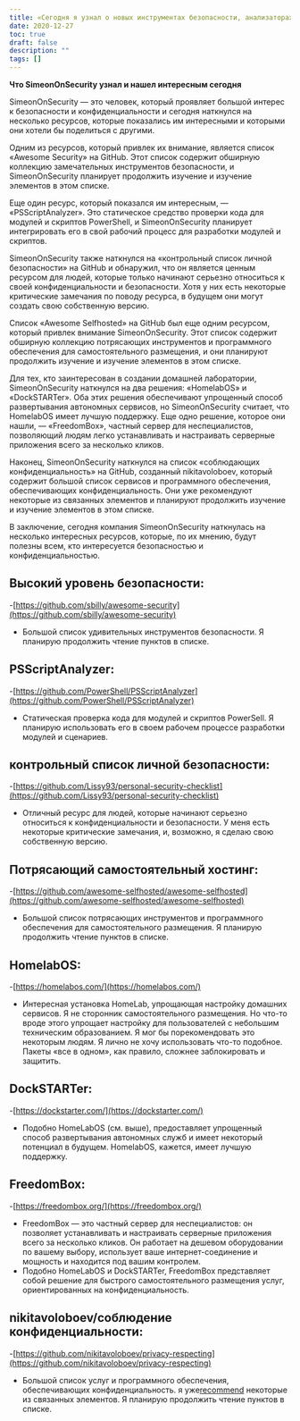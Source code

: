 ```yaml
---
title: «Сегодня я узнал о новых инструментах безопасности, анализаторах статического кода и вариантах самостоятельных служб»
date: 2020-12-27
toc: true
draft: false
description: ""
tags: []
---
```


**Что SimeonOnSecurity узнал и нашел интересным сегодня**

SimeonOnSecurity — это человек, который проявляет большой интерес к безопасности и конфиденциальности и сегодня наткнулся на несколько ресурсов, которые показались им интересными и которыми они хотели бы поделиться с другими.

Одним из ресурсов, который привлек их внимание, является список «Awesome Security» на GitHub. Этот список содержит обширную коллекцию замечательных инструментов безопасности, и SimeonOnSecurity планирует продолжить изучение и изучение элементов в этом списке.

Еще один ресурс, который показался им интересным, — «PSScriptAnalyzer». Это статическое средство проверки кода для модулей и скриптов PowerShell, и SimeonOnSecurity планирует интегрировать его в свой рабочий процесс для разработки модулей и скриптов.

SimeonOnSecurity также наткнулся на «контрольный список личной безопасности» на GitHub и обнаружил, что он является ценным ресурсом для людей, которые только начинают серьезно относиться к своей конфиденциальности и безопасности. Хотя у них есть некоторые критические замечания по поводу ресурса, в будущем они могут создать свою собственную версию.

Список «Awesome Selfhosted» на GitHub был еще одним ресурсом, который привлек внимание SimeonOnSecurity. Этот список содержит обширную коллекцию потрясающих инструментов и программного обеспечения для самостоятельного размещения, и они планируют продолжить изучение и изучение элементов в этом списке.

Для тех, кто заинтересован в создании домашней лаборатории, SimeonOnSecurity наткнулся на два решения: «HomelabOS» и «DockSTARTer». Оба этих решения обеспечивают упрощенный способ развертывания автономных сервисов, но SimeonOnSecurity считает, что HomelabOS имеет лучшую поддержку. Еще одно решение, которое они нашли, — «FreedomBox», частный сервер для неспециалистов, позволяющий людям легко устанавливать и настраивать серверные приложения всего за несколько кликов.

Наконец, SimeonOnSecurity наткнулся на список «соблюдающих конфиденциальность» на GitHub, созданный nikitavoloboev, который содержит большой список сервисов и программного обеспечения, обеспечивающих конфиденциальность. Они уже рекомендуют некоторые из связанных элементов и планируют продолжить изучение и изучение элементов в этом списке.

В заключение, сегодня компания SimeonOnSecurity наткнулась на несколько интересных ресурсов, которые, по их мнению, будут полезны всем, кто интересуется безопасностью и конфиденциальностью.


## Высокий уровень безопасности:
-[https://github.com/sbilly/awesome-security](https://github.com/sbilly/awesome-security)
- Большой список удивительных инструментов безопасности. Я планирую продолжить чтение пунктов в списке.

## PSScriptAnalyzer:
-[https://github.com/PowerShell/PSScriptAnalyzer](https://github.com/PowerShell/PSScriptAnalyzer)
- Статическая проверка кода для модулей и скриптов PowerSell. Я планирую использовать его в своем рабочем процессе разработки модулей и сценариев.

## контрольный список личной безопасности:
-[https://github.com/Lissy93/personal-security-checklist](https://github.com/Lissy93/personal-security-checklist)
- Отличный ресурс для людей, которые начинают серьезно относиться к конфиденциальности и безопасности. У меня есть некоторые критические замечания, и, возможно, я сделаю свою собственную версию.

## Потрясающий самостоятельный хостинг:
-[https://github.com/awesome-selfhosted/awesome-selfhosted](https://github.com/awesome-selfhosted/awesome-selfhosted)
- Большой список потрясающих инструментов и программного обеспечения для самостоятельного размещения. Я планирую продолжить чтение пунктов в списке.

## HomelabOS:
-[https://homelabos.com/](https://homelabos.com/)
- Интересная установка HomeLab, упрощающая настройку домашних сервисов. Я не сторонник самостоятельного размещения. Но что-то вроде этого упрощает настройку для пользователей с небольшим техническим образованием. Я мог бы порекомендовать это некоторым людям. Я лично не хочу использовать что-то подобное. Пакеты «все в одном», как правило, сложнее заблокировать и защитить.

## DockSTARTer:
-[https://dockstarter.com/](https://dockstarter.com/)
- Подобно HomeLabOS (см. выше), предоставляет упрощенный способ развертывания автономных служб и имеет некоторый потенциал в будущем. HomelabOS, кажется, имеет лучшую поддержку.

## FreedomBox:
-[https://freedombox.org/](https://freedombox.org/)
- FreedomBox — это частный сервер для неспециалистов: он позволяет устанавливать и настраивать серверные приложения всего за несколько кликов. Он работает на дешевом оборудовании по вашему выбору, использует ваше интернет-соединение и мощность и находится под вашим контролем.
- Подобно HomeLabOS и DockSTARTer, FreedomBox представляет собой решение для быстрого самостоятельного размещения услуг, ориентированных на конфиденциальность.

## nikitavoloboev/соблюдение конфиденциальности:
-[https://github.com/nikitavoloboev/privacy-respecting](https://github.com/nikitavoloboev/privacy-respecting)
- Большой список услуг и программного обеспечения, обеспечивающих конфиденциальность. я уже[recommend](https://simeononsecurity.ch/recommendations) некоторые из связанных элементов. Я планирую продолжить чтение пунктов в списке.
